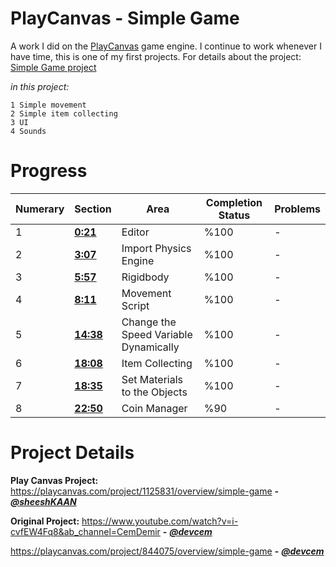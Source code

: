 # PlayCanvas - Simple Game
A work I did on the [PlayCanvas](https://playcanvas.com/) game engine. I continue to work whenever I have time, this is one of my first projects. For details about the project: [Simple Game project](https://playcanvas.com/project/1125831/overview/simple-game)

_in this project:_
```
1 Simple movement
2 Simple item collecting
3 UI
4 Sounds
```
# Progress
<table border="0" width="100%">
    <thead>
        <tr>
            <th>Numerary</th>
            <th>Section</th>
            <th>Area</th>
            <th>Completion Status</th>
            <th>Problems</th>
        </tr>
    </thead>
<tbody>
       <tr>
            <td>1</td>
            <td> <b> <a href="https://www.youtube.com/watch?v=i-cvfEW4Fq8">0:21</a> </b> </td>
            <td>Editor</td>
            <td>%100</td>
            <td>-</td>
        </tr>
       <tr>
            <td>2</td>
            <td> <b> <a href="https://www.youtube.com/watch?v=i-cvfEW4Fq8">3:07</a> </b> </td>
            <td>Import Physics Engine</td>
            <td>%100</td>
            <td>-</td>
        </tr>
       <tr>
            <td>3</td>
            <td> <b> <a href="https://www.youtube.com/watch?v=i-cvfEW4Fq8">5:57</a> </b> </td>
            <td>Rigidbody</td>
            <td>%100</td>
            <td>-</td>
        </tr>
       <tr>
            <td>4</td>
            <td> <b> <a href="https://www.youtube.com/watch?v=i-cvfEW4Fq8">8:11</a> </b> </td>
            <td>Movement Script</td>
            <td>%100</td>
            <td>-</td>
        </tr>
       <tr>
            <td>5</td>
            <td> <b> <a href="https://www.youtube.com/watch?v=i-cvfEW4Fq8">14:38</a> </b> </td>
            <td>Change the Speed Variable Dynamically</td>
            <td>%100</td>
            <td>-</td>
        </tr>
       <tr>
            <td>6</td>
            <td> <b> <a href="https://www.youtube.com/watch?v=i-cvfEW4Fq8">18:08</a> </b> </td>
            <td>Item Collecting</td>
            <td>%100</td>
            <td>-</td>
        </tr>
       <tr>
            <td>7</td>
            <td> <b> <a href="https://www.youtube.com/watch?v=i-cvfEW4Fq8">18:35</a> </b> </td>
            <td>Set Materials to the Objects</td>
            <td>%100</td>
            <td>-</td>
        </tr>
       <tr>
            <td>8</td>
            <td> <b> <a href="https://www.youtube.com/watch?v=i-cvfEW4Fq8">22:50</a> </b> </td>
            <td>Coin Manager</td>
            <td>%90</td>
            <td>-</td>
        </tr>
<tbody>
</table>

# Project Details
**Play Canvas Project:** https://playcanvas.com/project/1125831/overview/simple-game **-** _**[@sheeshKAAN](https://github.com/sheeshKAAN)**_

**Original Project:** https://www.youtube.com/watch?v=i-cvfEW4Fq8&ab_channel=CemDemir **-** _**[@devcem](https://github.com/devcem)**_

https://playcanvas.com/project/844075/overview/simple-game **-** _**[@devcem](https://github.com/devcem)**_
